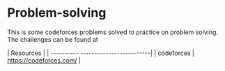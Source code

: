 # Problem-solving
This is some codeforces problems solved to practice on problem solving.
The challenges can be found at

| Resources  |
| ---------- -------------------------|
| codeforces | https://codeforces.com/ |

